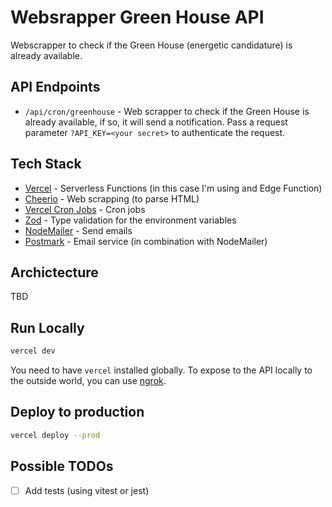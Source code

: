 # Websrapper Green House API

Webscrapper to check if the Green House (energetic candidature) is already available.

## API Endpoints

- `/api/cron/greenhouse` - Web scrapper to check if the Green House is already available, if so, it will send a notification. Pass a request parameter `?API_KEY=<your secret>` to authenticate the request.

## Tech Stack

- [Vercel](https://vercel.com/) - Serverless Functions (in this case I'm using and Edge Function)
- [Cheerio](https://cheerio.js.org/) - Web scrapping (to parse HTML)
- [Vercel Cron Jobs](https://vercel.com/blog/cron-jobs) - Cron jobs
- [Zod](https://zod.dev) - Type validation for the environment variables
- [NodeMailer](https://nodemailer.com/about/) - Send emails
- [Postmark](https://postmarkapp.com/) - Email service (in combination with NodeMailer)

## Archictecture

TBD

## Run Locally

```bash
vercel dev
```

You need to have `vercel` installed globally. To expose to the API locally to the outside world,
you can use [ngrok](https://ngrok.com/).

## Deploy to production

```bash
vercel deploy --prod
```

## Possible TODOs

- [ ] Add tests (using vitest or jest)
